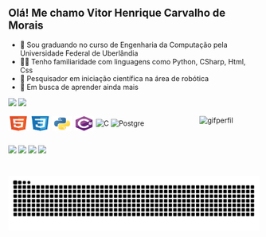 ## Olá! Me chamo Vitor Henrique Carvalho de Morais

- 📒 Sou graduando no curso de Engenharia da Computação pela Universidade Federal de Uberlândia
- 👨‍💻 Tenho familiaridade com linguagens como Python, CSharp, Html, Css
- 🤖 Pesquisador em iniciação científica na área de robótica
- 📝 Em busca de aprender ainda mais

<div> 
    <a href="https://github.com/vhcmorais"></a>
      <img height="150em" src="https://github-readme-stats.vercel.app/api?username=vhcmorais&show_icons=true&theme=cobalt&include_all_commits=true&count_private-true"/>
      <img height="140em" src="https://github-readme-stats.vercel.app/api/top-langs/?username=vhcmorais&layout=compact&langs_count=16&theme=cobalt">
</div>

<div style="display: inline_block"><br>
  <img align="center" alt="HTML" height="30" width="40" src="https://raw.githubusercontent.com/devicons/devicon/master/icons/html5/html5-original.svg">
  <img align="center" alt="CSS" height="30" width="40" src="https://raw.githubusercontent.com/devicons/devicon/master/icons/css3/css3-original.svg">
  <img align="center" alt="Python" height="30" width="40" src="https://raw.githubusercontent.com/devicons/devicon/master/icons/python/python-original.svg">
  <img align="center" alt="Csharp" height="30" width="40" src="https://raw.githubusercontent.com/devicons/devicon/master/icons/csharp/csharp-original.svg">
  <img align="center" alt="C" height="30" width="40" src="https://cdn.jsdelivr.net/gh/devicons/devicon@latest/icons/c/c-original.svg"/>
  <img align="center" alt="Postgre" height="30" width="40" src="https://cdn.jsdelivr.net/gh/devicons/devicon@latest/icons/postgresql/postgresql-original.svg"/>
  <img align="right" alt="gifperfil" height="120" width="120" src="https://media.tenor.com/yrBELL1llOcAAAAM/kira-kiraoninj.gif">
</div>

## 

<div>
  <a href="https://instagram.com/vhcmoorais" target="_blank"><img src="https://img.shields.io/badge/-Instagram-%23E4405F?style=for-the-badge&logo=instagram&logoColor=white" target="_blank"></a>
  <a href = "mailto:vhcmdev@gmail.com"><img src="https://img.shields.io/badge/-Gmail-%23333?style=for-the-badge&logo=gmail&logoColor=white" target="_blank"></a>
  <a href="https://www.linkedin.com/in/vitor-henrique-carvalho-de-morais-aa5ab12b8" target="_blank"><img src="https://img.shields.io/badge/-LinkedIn-%230077B5?style=for-the-badge&logo=linkedin&logoColor=white" target="_blank"></a> 
  <a href = "https://vhcdev.netlify.app/" target="_blank"><img src = "https://img.shields.io/badge/website-000000?style=for-the-badge&logo=About.me&logoColor=white" target="_blank"><a>
</div>

##

<picture align="center">
  <source media="(prefers-color-scheme: dark)" srcset="https://raw.githubusercontent.com/vhcmorais/vhcmorais/output/github-contribution-grid-snake-dark.svg">
  <source media="(prefers-color-scheme: light)" srcset="https://raw.githubusercontent.com/vhcmorais/vhcmorais/output/github-contribution-grid-snake-dark.svg">
  <img align="center" alt="github contribution grid snake animation" src="https://raw.githubusercontent.com/vhcmorais/vhcmorais/output/github-contribution-grid-snake.svg">
</picture>
